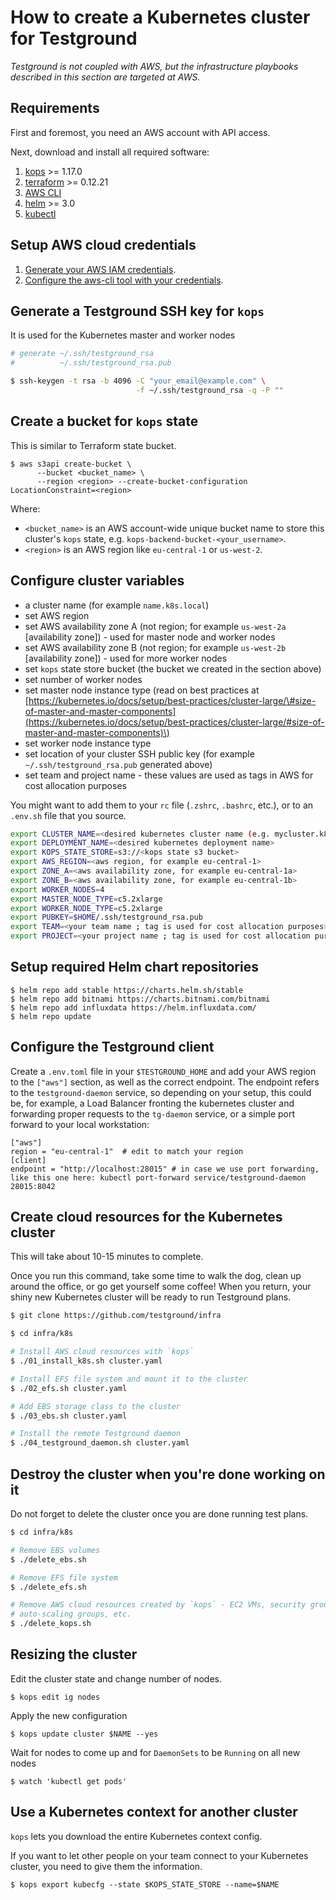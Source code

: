 # How to create a Kubernetes cluster for Testground

_Testground is not coupled with AWS, but the infrastructure playbooks described in this section are targeted at AWS._

## Requirements

First and foremost, you need an AWS account with API access.

Next, download and install all required software:

1. [kops](https://github.com/kubernetes/kops/releases) &gt;= 1.17.0
2. [terraform](https://terraform.io/) &gt;= 0.12.21
3. [AWS CLI](https://aws.amazon.com/cli)
4. [helm](https://github.com/helm/helm) &gt;= 3.0
5. [kubectl](https://kubernetes.io/docs/tasks/tools/)

## Setup AWS cloud credentials

1. [Generate your AWS IAM credentials](https://console.aws.amazon.com/iam/home#/security_credentials).
2. [Configure the aws-cli tool with your credentials](https://docs.aws.amazon.com/cli/).

## Generate a Testground SSH key for `kops`

It is used for the Kubernetes master and worker nodes

```bash
# generate ~/.ssh/testground_rsa
#          ~/.ssh/testground_rsa.pub

$ ssh-keygen -t rsa -b 4096 -C "your_email@example.com" \
                            -f ~/.ssh/testground_rsa -q -P ""
```

## Create a bucket for `kops` state

This is similar to Terraform state bucket.

```text
$ aws s3api create-bucket \
      --bucket <bucket_name> \
      --region <region> --create-bucket-configuration LocationConstraint=<region>
```

Where:

* `<bucket_name>` is an AWS account-wide unique bucket name to store this cluster's `kops` state, e.g. `kops-backend-bucket-<your_username>`.
* `<region>` is an AWS region like `eu-central-1` or `us-west-2`.

## Configure cluster variables

* a cluster name \(for example `name.k8s.local`\)
* set AWS region
* set AWS availability zone A \(not region; for example `us-west-2a` \[availability zone\]\) - used for master node and worker nodes
* set AWS availability zone B \(not region; for example `us-west-2b` \[availability zone\]\) - used for more worker nodes
* set `kops` state store bucket \(the bucket we created in the section above\)
* set number of worker nodes
* set master node instance type \(read on best practices at [https://kubernetes.io/docs/setup/best-practices/cluster-large/\#size-of-master-and-master-components](https://kubernetes.io/docs/setup/best-practices/cluster-large/#size-of-master-and-master-components)\)
* set worker node instance type
* set location of your cluster SSH public key \(for example `~/.ssh/testground_rsa.pub` generated above\)
* set team and project name - these values are used as tags in AWS for cost allocation purposes

You might want to add them to your `rc` file \(`.zshrc`, `.bashrc`, etc.\), or to an `.env.sh` file that you source.

```bash
export CLUSTER_NAME=<desired kubernetes cluster name (e.g. mycluster.k8s.local)>
export DEPLOYMENT_NAME=<desired kubernetes deployment name>
export KOPS_STATE_STORE=s3://<kops state s3 bucket>
export AWS_REGION=<aws region, for example eu-central-1>
export ZONE_A=<aws availability zone, for example eu-central-1a>
export ZONE_B=<aws availability zone, for example eu-central-1b>
export WORKER_NODES=4
export MASTER_NODE_TYPE=c5.2xlarge
export WORKER_NODE_TYPE=c5.2xlarge
export PUBKEY=$HOME/.ssh/testground_rsa.pub
export TEAM=<your team name ; tag is used for cost allocation purposes>
export PROJECT=<your project name ; tag is used for cost allocation purposes>
```

## Setup required Helm chart repositories

```text
$ helm repo add stable https://charts.helm.sh/stable
$ helm repo add bitnami https://charts.bitnami.com/bitnami
$ helm repo add influxdata https://helm.influxdata.com/
$ helm repo update
```

## Configure the Testground client

Create a `.env.toml` file in your `$TESTGROUND_HOME` and add your AWS region to the `["aws"]` section, as well as the correct endpoint.
The endpoint refers to the `testground-daemon` service, so depending on your setup, this could be, for example, a Load Balancer fronting the kubernetes cluster and forwarding proper requests to the `tg-daemon` service, or a simple port forward to your local workstation:

```
["aws"]
region = "eu-central-1"  # edit to match your region
[client]
endpoint = "http://localhost:28015" # in case we use port forwarding, like this one here: kubectl port-forward service/testground-daemon 28015:8042
```

## Create cloud resources for the Kubernetes cluster

This will take about 10-15 minutes to complete.

Once you run this command, take some time to walk the dog, clean up around the office, or go get yourself some coffee! When you return, your shiny new Kubernetes cluster will be ready to run Testground plans.

```bash
$ git clone https://github.com/testground/infra

$ cd infra/k8s

# Install AWS cloud resources with `kops`
$ ./01_install_k8s.sh cluster.yaml

# Install EFS file system and mount it to the cluster
$ ./02_efs.sh cluster.yaml

# Add EBS storage class to the cluster
$ ./03_ebs.sh cluster.yaml

# Install the remote Testground daemon
$ ./04_testground_daemon.sh cluster.yaml
```

## Destroy the cluster when you're done working on it

Do not forget to delete the cluster once you are done running test plans.

```bash
$ cd infra/k8s

# Remove EBS volumes
$ ./delete_ebs.sh

# Remove EFS file system
$ ./delete_efs.sh

# Remove AWS cloud resources created by `kops` - EC2 VMs, security groups,
# auto-scaling groups, etc.
$ ./delete_kops.sh
```

## Resizing the cluster

Edit the cluster state and change number of nodes.

```text
$ kops edit ig nodes
```

Apply the new configuration

```text
$ kops update cluster $NAME --yes
```

Wait for nodes to come up and for `DaemonSets` to be `Running` on all new nodes

```text
$ watch 'kubectl get pods'
```

## Use a Kubernetes context for another cluster

`kops` lets you download the entire Kubernetes context config.

If you want to let other people on your team connect to your Kubernetes cluster, you need to give them the information.

```text
$ kops export kubecfg --state $KOPS_STATE_STORE --name=$NAME
```
